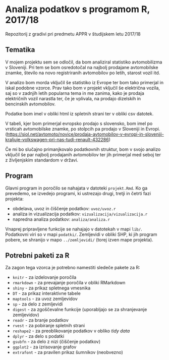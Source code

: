 # Analiza podatkov s programom R, 2017/18

Repozitorij z gradivi pri predmetu APPR v študijskem letu 2017/18

## Tematika

V mojem projektu sem se odločil, da bom analiziral statistiko avtomobilizma v Sloveniji. Pri tem se bom osredotočal na najbolj prodajane avtomobilske znamke, število na novo registriranih avtomobilov po letih, starost vozil itd.

V analizo bom morda vključil še statistiko iz Evrope ter bom tako primerjal in iskal podobne vzorce. Prav tako bom v projekt vključil še električna vozila, saj so v zadnjih letih popularna tema in me zanima, kako je prodaja električnih vozil narastla ter, če je vplivala, na prodajo dizelskih in bencinskih avtomobilov. 

Podatke bom imel v obliki html iz spletnih strani ter v obliki csv datotek.

V tabeli, kjer bom primerjal evropsko prodajo s slovensko, bom imel po vrsticah avtomobilske znamke, po stolpcih pa prodajo v Sloveniji in Evropi. (https://siol.net/avtomoto/novice/prodaja-avtomobilov-v-evropi-in-sloveniji-kraljuje-volkswagen-pri-nas-tudi-renault-432286)

Če mi bo slučajno primanjkovalo podatkovnih struktur, bom v svojo analizo vključil še par najbolj prodajanih avtomobilov ter jih primerjal med seboj ter z življenjskim standardom v državi.



## Program

Glavni program in poročilo se nahajata v datoteki `projekt.Rmd`. Ko ga prevedemo,
se izvedejo programi, ki ustrezajo drugi, tretji in četrti fazi projekta:

* obdelava, uvoz in čiščenje podatkov: `uvoz/uvoz.r`
* analiza in vizualizacija podatkov: `vizualizacija/vizualizacija.r`
* napredna analiza podatkov: `analiza/analiza.r`

Vnaprej pripravljene funkcije se nahajajo v datotekah v mapi `lib/`. Podatkovni
viri so v mapi `podatki/`. Zemljevidi v obliki SHP, ki jih program pobere, se
shranijo v mapo `../zemljevidi/` (torej izven mape projekta).

## Potrebni paketi za R

Za zagon tega vzorca je potrebno namestiti sledeče pakete za R:

* `knitr` - za izdelovanje poročila
* `rmarkdown` - za prevajanje poročila v obliki RMarkdown
* `shiny` - za prikaz spletnega vmesnika
* `DT` - za prikaz interaktivne tabele
* `maptools` - za uvoz zemljevidov
* `sp` - za delo z zemljevidi
* `digest` - za zgoščevalne funkcije (uporabljajo se za shranjevanje zemljevidov)
* `readr` - za branje podatkov
* `rvest` - za pobiranje spletnih strani
* `reshape2` - za preoblikovanje podatkov v obliko *tidy data*
* `dplyr` - za delo s podatki
* `gsubfn` - za delo z nizi (čiščenje podatkov)
* `ggplot2` - za izrisovanje grafov
* `extrafont` - za pravilen prikaz šumnikov (neobvezno)
